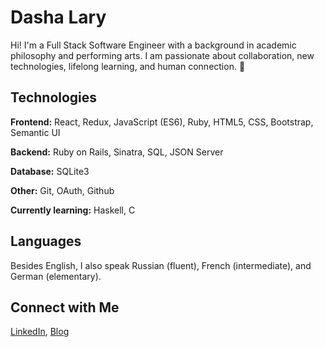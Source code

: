 # Dasha Lary

Hi! I'm a Full Stack Software Engineer with a background in academic philosophy and performing arts. I am passionate about collaboration, new technologies, lifelong learning, and human connection. 🌱

## Technologies

**Frontend:** React, Redux, JavaScript (ES6), Ruby, HTML5, CSS, Bootstrap, Semantic UI

**Backend:** Ruby on Rails, Sinatra, SQL, JSON Server

**Database:** SQLite3

**Other:** Git, OAuth, Github


**Currently learning:** Haskell, C


## Languages

Besides English, I also speak Russian (fluent), French (intermediate), and German (elementary). 


## Connect with Me 

[LinkedIn](https://www.linkedin.com/in/dasha-lary/), [Blog](https://dasha-lary.medium.com)

<!--
**dashalary/dashalary** is a ✨ _special_ ✨ repository because its `README.md` (this file) appears on your GitHub profile.

Here are some ideas to get you started:

- 🔭 I’m currently working on ...
- 🌱 I’m currently learning ...
- 👯 I’m looking to collaborate on ...
- 🤔 I’m looking for help with ...
- 💬 Ask me about ...
- 📫 How to reach me: ...
- 😄 Pronouns: ...
- ⚡ Fun fact: ...
-->
